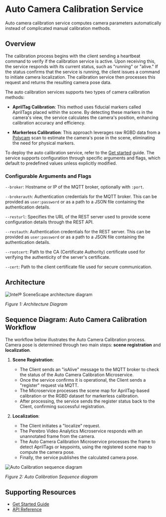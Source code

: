 # Auto Camera Calibration Service

Auto camera calibration service computes camera parameters automatically instead of complicated manual calibration methods.

## Overview

The calibration process begins with the client sending a heartbeat command to verify if the calibration service is active. Upon receiving this, the service responds with its current status, such as "running" or "alive." If the status confirms that the service is running, the client issues a command to initiate camera localization. The calibration service then processes this request and returns the resulting camera pose data.

The auto calibration services supports two types of camera calibration methods:

- **AprilTag Calibration**: This method uses fiducial markers called AprilTags placed within the scene. By detecting these markers in the camera's view, the service calculates the camera's position, enhancing calibration accuracy and efficiency.

- **Markerless Calibration**: This approach leverages raw RGBD data from a [Polycam](https://poly.cam/) scan to estimate the camera's pose in the scene, eliminating the need for physical markers.

To deploy the auto calibration service, refer to the [Get started](get-started.md) guide. The service supports configuration through specific arguments and flags, which default to predefined values unless explicitly modified.

### Configurable Arguments and Flags

`--broker`: Hostname or IP of the MQTT broker, optionally with `:port`.

`--brokerauth`: Authentication credentials for the MQTT broker. This can be provided as `user:password` or as a path to a JSON file containing the authentication details.

`--resturl`: Specifies the URL of the REST server used to provide scene configuration details through the REST API.

`--restauth`: Authentication credentials for the REST server. This can be provided as `user:password` or as a path to a JSON file containing the authentication details.

`--rootcert`: Path to the CA (Certificate Authority) certificate used for verifying the authenticity of the server's certificate.

`--cert`: Path to the client certificate file used for secure communication.

## Architecture

![Intel® SceneScape architecture diagram](images/architecture.png)

_Figure 1: Architecture Diagram_

## Sequence Diagram: Auto Camera Calibration Workflow

The workflow below illustrates the Auto Camera Calibration process. Camera pose is determined through two main steps: **scene registration** and **localization**.

1. **Scene Registration**:
   - The Client sends an "isAlive" message to the MQTT broker to check the status of the Auto Camera Calibration Microservice.
   - Once the service confirms it is operational, the Client sends a "register" request via MQTT.
   - The Microservice processes the scene map for AprilTag-based calibration or the RGBD dataset for markerless calibration.
   - After processing, the service sends the register status back to the Client, confirming successful registration.

2. **Localization**:
   - The Client initiates a "localize" request.
   - The Perebro Video Analytics Microservice responds with an unannotated frame from the camera.
   - The Auto Camera Calibration Microservice processes the frame to detect AprilTags or keypoints, using the registered scene map to compute the camera pose.
   - Finally, the service publishes the calculated camera pose.

![Auto Calibration sequence diagram](images/auto-calibration-sequence-diagram.png)

_Figure 2: Auto Calibration Sequence diagram_

## Supporting Resources

- [Get Started Guide](get-started.md)
- [API Reference](api-reference.md)

